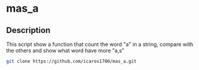 # mas_a

## Description

This script show a function that count the word "a" in a string, compare with the others and show what word have more "a,s"


```bash
git clone https://github.com/icaros1700/mas_a.git